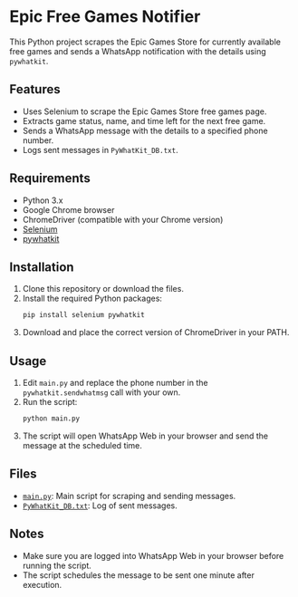 # Epic Free Games Notifier

This Python project scrapes the Epic Games Store for currently available free games and sends a WhatsApp notification with the details using `pywhatkit`.

## Features

- Uses Selenium to scrape the Epic Games Store free games page.
- Extracts game status, name, and time left for the next free game.
- Sends a WhatsApp message with the details to a specified phone number.
- Logs sent messages in `PyWhatKit_DB.txt`.

## Requirements

- Python 3.x
- Google Chrome browser
- ChromeDriver (compatible with your Chrome version)
- [Selenium](https://pypi.org/project/selenium/)
- [pywhatkit](https://pypi.org/project/pywhatkit/)

## Installation

1. Clone this repository or download the files.
2. Install the required Python packages:
    ```sh
    pip install selenium pywhatkit
    ```
3. Download and place the correct version of ChromeDriver in your PATH.

## Usage

1. Edit `main.py` and replace the phone number in the `pywhatkit.sendwhatmsg` call with your own.
2. Run the script:
    ```sh
    python main.py
    ```
3. The script will open WhatsApp Web in your browser and send the message at the scheduled time.

## Files

- [`main.py`](main.py): Main script for scraping and sending messages.
- [`PyWhatKit_DB.txt`](PyWhatKit_DB.txt): Log of sent messages.

## Notes

- Make sure you are logged into WhatsApp Web in your browser before running the script.
- The script schedules the message to be sent one minute after execution.
